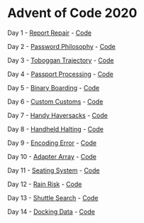 # Advent of Code 2020

Day 1 - [Report Repair](https://adventofcode.com/2020/day/1) - [Code](https://github.com/Matt-B/advent-of-code-2020/blob/main/src/main/kotlin/uk/co/matt_bailey/adventofcode2020/Day01.kt)

Day 2 - [Password Philosophy](https://adventofcode.com/2020/day/2) - [Code](https://github.com/Matt-B/advent-of-code-2020/blob/main/src/main/kotlin/uk/co/matt_bailey/adventofcode2020/Day02.kt)

Day 3 - [Toboggan Trajectory](https://adventofcode.com/2020/day/3) - [Code](https://github.com/Matt-B/advent-of-code-2020/blob/main/src/main/kotlin/uk/co/matt_bailey/adventofcode2020/Day03.kt)

Day 4 - [Passport Processing](https://adventofcode.com/2020/day/4) - [Code](https://github.com/Matt-B/advent-of-code-2020/blob/main/src/main/kotlin/uk/co/matt_bailey/adventofcode2020/Day04.kt)

Day 5 - [Binary Boarding](https://adventofcode.com/2020/day/5) - [Code](https://github.com/Matt-B/advent-of-code-2020/blob/main/src/main/kotlin/uk/co/matt_bailey/adventofcode2020/Day05.kt)

Day 6 - [Custom Customs](https://adventofcode.com/2020/day/6) - [Code](https://github.com/Matt-B/advent-of-code-2020/blob/main/src/main/kotlin/uk/co/matt_bailey/adventofcode2020/Day06.kt)

Day 7 - [Handy Haversacks](https://adventofcode.com/2020/day/7) - [Code](https://github.com/Matt-B/advent-of-code-2020/blob/main/src/main/kotlin/uk/co/matt_bailey/adventofcode2020/Day07.kt)

Day 8 - [Handheld Halting](https://adventofcode.com/2020/day/8) - [Code](https://github.com/Matt-B/advent-of-code-2020/blob/main/src/main/kotlin/uk/co/matt_bailey/adventofcode2020/Day08.kt)

Day 9 - [Encoding Error](https://adventofcode.com/2020/day/9) - [Code](https://github.com/Matt-B/advent-of-code-2020/blob/main/src/main/kotlin/uk/co/matt_bailey/adventofcode2020/Day09.kt)

Day 10 - [Adapter Array](https://adventofcode.com/2020/day/10) - [Code](https://github.com/Matt-B/advent-of-code-2020/blob/main/src/main/kotlin/uk/co/matt_bailey/adventofcode2020/Day10.kt)

Day 11 - [Seating System](https://adventofcode.com/2020/day/11) - [Code](https://github.com/Matt-B/advent-of-code-2020/blob/main/src/main/kotlin/uk/co/matt_bailey/adventofcode2020/Day11.kt)

Day 12 - [Rain Risk](https://adventofcode.com/2020/day/12) - [Code](https://github.com/Matt-B/advent-of-code-2020/blob/main/src/main/kotlin/uk/co/matt_bailey/adventofcode2020/Day12.kt)

Day 13 - [Shuttle Search](https://adventofcode.com/2020/day/13) - [Code](https://github.com/Matt-B/advent-of-code-2020/blob/main/src/main/kotlin/uk/co/matt_bailey/adventofcode2020/Day13.kt)

Day 14 - [Docking Data](https://adventofcode.com/2020/day/14) - [Code](https://github.com/Matt-B/advent-of-code-2020/blob/main/src/main/kotlin/uk/co/matt_bailey/adventofcode2020/Day14.kt)